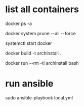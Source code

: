 # list all containers
docker ps -a 

docker system prune --all --force

systemctl start docker

docker build -t archinstall .

docker run --rm -ti archinstall bash

# run ansible
sudo ansible-playbook local.yml
